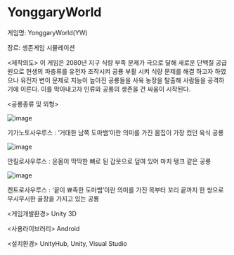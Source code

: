 # YonggaryWorld

게임명: YonggaryWorld(YW)

장르: 생존게임 시뮬레이션

<제작의도>
이 게임은 2080년 지구 식량 부족 문제가 극으로 달해 새로운 단백질 공급원으로 현생의 파충류를 유전자 조작시켜 공룡 부활 시켜 식량 문제를 해결 하고자 하였으나 유전자 변이 문제로 지능이 높아진 공룡들을 사육 농장을 탈출해 사람들을 공격하기에 이른다. 이를 막아내고자 인류와 공룡의 생존을 건 싸움이 시작된다.

<공룡종류 및 외형>

![image](https://user-images.githubusercontent.com/84578338/120950346-8de16680-c781-11eb-82b3-06082ed60540.png)

기가노토사우루스
: ‘거대한 남쪽 도마뱀’이란 의미를 가진 몸집이 가장 컸던 육식 공룡



![image](https://user-images.githubusercontent.com/84578338/120950358-920d8400-c781-11eb-949d-a42a328c3564.png)

안킬로사우루스
: 온몸이 딱딱한 뼈로 된 갑옷으로 덮여 있어 마치 탱크 같은 공룡




![image](https://user-images.githubusercontent.com/84578338/120950369-976ace80-c781-11eb-8198-899351644e9f.png)

켄트로사우루스
: ‘끝이 뾰족한 도마뱀’이란 의미를 가진 목부터 꼬리 끝까지 한 쌍으로 무시무시한 골창을 가지고 있는 공룡

<게임개발환경>
Unity 3D

<사용라이브러리> 
Android

<설치환경>
UnityHub, Unity, Visual Studio
